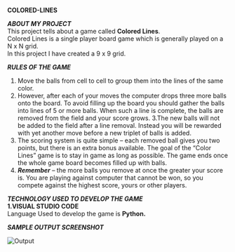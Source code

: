 **COLORED-LINES**

***ABOUT MY PROJECT***
<br />This project tells about a game called **Colored Lines**.
<br />Colored Lines is a single player board game which is generally played on a N x N grid.
<br />In this project I have created a 9 x 9 grid.

***RULES OF THE GAME*** 
1. Move the balls from cell to cell to group them into the lines of the same color. 
2. However, after each of your moves the computer drops three more balls onto the board. To avoid 
filling up the board you should gather the balls into lines of 5 or more balls. When such a line is 
complete, the balls are removed from the field and your score grows. 
3.The new balls will not be added to the field after a line removal. Instead you will be rewarded 
with yet another move before a new triplet of balls is added. 
4. The scoring system is quite simple – each removed ball gives you two points, but there is an extra 
bonus available. The goal of the “Color Lines” game is to stay in game as long as possible. The 
game ends once the whole game board becomes filled up with balls. 
5. ***Remember*** – the more balls you remove at once the greater your score is. You are playing against 
computer that cannot be won, so you compete against the highest score, yours or other players.

***TECHNOLOGY USED TO DEVELOP THE GAME***
<br />**1.VISUAL STUDIO CODE**
<br />Language Used to develop the game is **Python.**

***SAMPLE OUTPUT SCREENSHOT***

![Output](https://github.com/MLakshmipraharsha07/Colored-Lines/assets/98521185/cf8649c6-aed4-4126-a684-61474c666b39)
